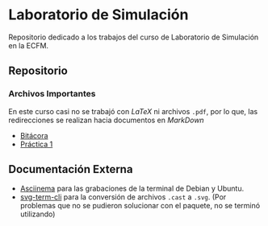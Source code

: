 # Laboratorio de Simulación

Repositorio dedicado a los trabajos del curso de Laboratorio de Simulación
en la ECFM.

## Repositorio
### Archivos Importantes
En este curso casi no se trabajó con _LaTeX_ ni archivos <code>.pdf</code>, por lo que, las redirecciones se realizan hacia documentos en _MarkDown_
  - [Bitácora](https://github.com/DSarceno/Simulation-Lab/blob/main/Practicas/Diario.md)
  - [Práctica 1](https://github.com/DSarceno/Simulation-Lab/blob/main/Practicas/Practica1/practica1.md)

## Documentación Externa
  - [Asciinema](https://github.com/asciinema/asciinema) para las grabaciones de la terminal de Debian y Ubuntu.
  - [svg-term-cli](https://github.com/marionebl/svg-term-cli) para la conversión de archivos <code>.cast</code> a <code>.svg</code>. (Por problemas que no se pudieron solucionar con el paquete, no se terminó utilizando)
